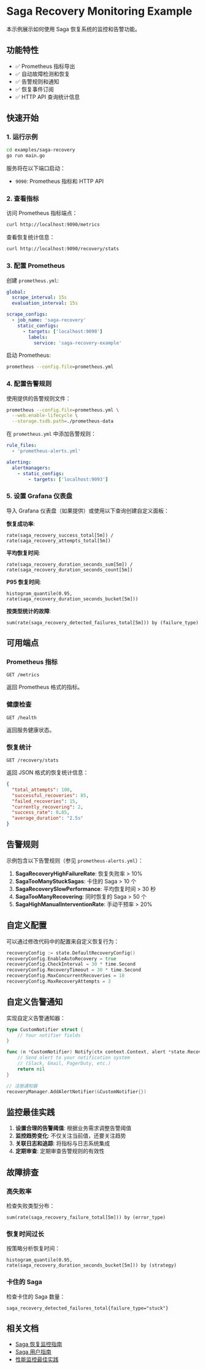 # Saga Recovery Monitoring Example

本示例展示如何使用 Saga 恢复系统的监控和告警功能。

## 功能特性

- ✅ Prometheus 指标导出
- ✅ 自动故障检测和恢复
- ✅ 告警规则和通知
- ✅ 恢复事件订阅
- ✅ HTTP API 查询统计信息

## 快速开始

### 1. 运行示例

```bash
cd examples/saga-recovery
go run main.go
```

服务将在以下端口启动：
- `9090`: Prometheus 指标和 HTTP API

### 2. 查看指标

访问 Prometheus 指标端点：
```bash
curl http://localhost:9090/metrics
```

查看恢复统计信息：
```bash
curl http://localhost:9090/recovery/stats
```

### 3. 配置 Prometheus

创建 `prometheus.yml`:

```yaml
global:
  scrape_interval: 15s
  evaluation_interval: 15s

scrape_configs:
  - job_name: 'saga-recovery'
    static_configs:
      - targets: ['localhost:9090']
        labels:
          service: 'saga-recovery-example'
```

启动 Prometheus:
```bash
prometheus --config.file=prometheus.yml
```

### 4. 配置告警规则

使用提供的告警规则文件：
```bash
prometheus --config.file=prometheus.yml \
  --web.enable-lifecycle \
  --storage.tsdb.path=./prometheus-data
```

在 `prometheus.yml` 中添加告警规则：
```yaml
rule_files:
  - 'prometheus-alerts.yml'

alerting:
  alertmanagers:
    - static_configs:
        - targets: ['localhost:9093']
```

### 5. 设置 Grafana 仪表盘

导入 Grafana 仪表盘（如果提供）或使用以下查询创建自定义面板：

**恢复成功率**:
```promql
rate(saga_recovery_success_total[5m]) / rate(saga_recovery_attempts_total[5m])
```

**平均恢复时间**:
```promql
rate(saga_recovery_duration_seconds_sum[5m]) / rate(saga_recovery_duration_seconds_count[5m])
```

**P95 恢复时间**:
```promql
histogram_quantile(0.95, rate(saga_recovery_duration_seconds_bucket[5m]))
```

**按类型统计的故障**:
```promql
sum(rate(saga_recovery_detected_failures_total[5m])) by (failure_type)
```

## 可用端点

### Prometheus 指标

```
GET /metrics
```

返回 Prometheus 格式的指标。

### 健康检查

```
GET /health
```

返回服务健康状态。

### 恢复统计

```
GET /recovery/stats
```

返回 JSON 格式的恢复统计信息：
```json
{
  "total_attempts": 100,
  "successful_recoveries": 85,
  "failed_recoveries": 15,
  "currently_recovering": 2,
  "success_rate": 0.85,
  "average_duration": "2.5s"
}
```

## 告警规则

示例包含以下告警规则（参见 `prometheus-alerts.yml`）：

1. **SagaRecoveryHighFailureRate**: 恢复失败率 > 10%
2. **SagaTooManyStuckSagas**: 卡住的 Saga > 10 个
3. **SagaRecoverySlowPerformance**: 平均恢复时间 > 30 秒
4. **SagaTooManyRecovering**: 同时恢复的 Saga > 50 个
5. **SagaHighManualInterventionRate**: 手动干预率 > 20%

## 自定义配置

可以通过修改代码中的配置来自定义恢复行为：

```go
recoveryConfig := state.DefaultRecoveryConfig()
recoveryConfig.EnableAutoRecovery = true
recoveryConfig.CheckInterval = 30 * time.Second
recoveryConfig.RecoveryTimeout = 30 * time.Second
recoveryConfig.MaxConcurrentRecoveries = 10
recoveryConfig.MaxRecoveryAttempts = 3
```

## 自定义告警通知

实现自定义告警通知器：

```go
type CustomNotifier struct {
    // Your notifier fields
}

func (n *CustomNotifier) Notify(ctx context.Context, alert *state.RecoveryAlert) error {
    // Send alert to your notification system
    // (Slack, Email, PagerDuty, etc.)
    return nil
}

// 注册通知器
recoveryManager.AddAlertNotifier(&CustomNotifier{})
```

## 监控最佳实践

1. **设置合理的告警阈值**: 根据业务需求调整告警阈值
2. **监控趋势变化**: 不仅关注当前值，还要关注趋势
3. **关联日志和追踪**: 将指标与日志系统集成
4. **定期审查**: 定期审查告警规则的有效性

## 故障排查

### 高失败率

检查失败类型分布：
```promql
sum(rate(saga_recovery_failure_total[5m])) by (error_type)
```

### 恢复时间过长

按策略分析恢复时间：
```promql
histogram_quantile(0.95, rate(saga_recovery_duration_seconds_bucket[5m])) by (strategy)
```

### 卡住的 Saga

检查卡住的 Saga 数量：
```promql
saga_recovery_detected_failures_total{failure_type="stuck"}
```

## 相关文档

- [Saga 恢复监控指南](../../docs/saga-recovery-monitoring.md)
- [Saga 用户指南](../../docs/saga-user-guide.md)
- [性能监控最佳实践](../../docs/performance-monitoring-alerting.md)

